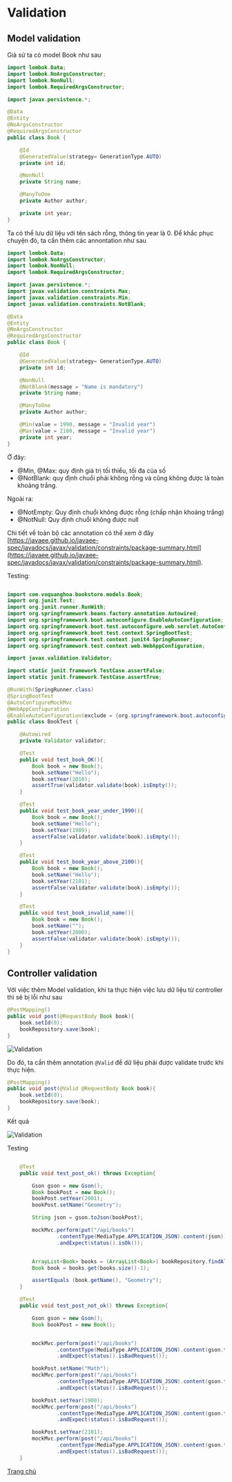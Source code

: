 # Validation

## Model validation

Giả sử ta có model Book như sau

```java
import lombok.Data;
import lombok.NoArgsConstructor;
import lombok.NonNull;
import lombok.RequiredArgsConstructor;

import javax.persistence.*;

@Data
@Entity
@NoArgsConstructor
@RequiredArgsConstructor
public class Book {

    @Id
    @GeneratedValue(strategy= GenerationType.AUTO)
    private int id;

    @NonNull
    private String name;

    @ManyToOne
    private Author author;

    private int year;
}
```

Ta có thể lưu dữ liệu với tên sách rỗng, thông tin year là 0. Để khắc phục chuyện đó, ta cần thêm các annontation như sau

```java
import lombok.Data;
import lombok.NoArgsConstructor;
import lombok.NonNull;
import lombok.RequiredArgsConstructor;

import javax.persistence.*;
import javax.validation.constraints.Max;
import javax.validation.constraints.Min;
import javax.validation.constraints.NotBlank;

@Data
@Entity
@NoArgsConstructor
@RequiredArgsConstructor
public class Book {

    @Id
    @GeneratedValue(strategy= GenerationType.AUTO)
    private int id;

    @NonNull
    @NotBlank(message = "Name is mandatory")
    private String name;

    @ManyToOne
    private Author author;

    @Min(value = 1990, message = "Invalid year")
    @Max(value = 2100, message = "Invalid year")
    private int year;
}
```

Ở đây:

- @Min, @Max: quy định giá trị tối thiểu, tối đa của số
- @NotBlank: quy định chuổi phải không rỗng và cũng không được là toàn khoảng trắng.

Ngoài ra:

- @NotEmpty: Quy định chuổi không được rỗng (chấp nhận khoảng trắng)
- @NotNull: Quy định chuổi không được null

Chi tiết về toàn bộ các annotation có thể xem ở đây [https://javaee.github.io/javaee-spec/javadocs/javax/validation/constraints/package-summary.html](https://javaee.github.io/javaee-spec/javadocs/javax/validation/constraints/package-summary.html).

Testing:

```java

import com.voquanghoa.bookstore.models.Book;
import org.junit.Test;
import org.junit.runner.RunWith;
import org.springframework.beans.factory.annotation.Autowired;
import org.springframework.boot.autoconfigure.EnableAutoConfiguration;
import org.springframework.boot.test.autoconfigure.web.servlet.AutoConfigureMockMvc;
import org.springframework.boot.test.context.SpringBootTest;
import org.springframework.test.context.junit4.SpringRunner;
import org.springframework.test.context.web.WebAppConfiguration;

import javax.validation.Validator;

import static junit.framework.TestCase.assertFalse;
import static junit.framework.TestCase.assertTrue;

@RunWith(SpringRunner.class)
@SpringBootTest
@AutoConfigureMockMvc
@WebAppConfiguration
@EnableAutoConfiguration(exclude = {org.springframework.boot.autoconfigure.gson.GsonAutoConfiguration.class})
public class BookTest {

    @Autowired
    private Validator validator;

    @Test
    public void test_book_OK(){
        Book book = new Book();
        book.setName("Hello");
        book.setYear(2010);
        assertTrue(validator.validate(book).isEmpty());
    }

    @Test
    public void test_book_year_under_1990(){
        Book book = new Book();
        book.setName("Hello");
        book.setYear(1989);
        assertFalse(validator.validate(book).isEmpty());
    }

    @Test
    public void test_book_year_above_2100(){
        Book book = new Book();
        book.setName("Hello");
        book.setYear(2101);
        assertFalse(validator.validate(book).isEmpty());
    }

    @Test
    public void test_book_invalid_name(){
        Book book = new Book();
        book.setName("");
        book.setYear(2000);
        assertFalse(validator.validate(book).isEmpty());
    }
}
```

## Controller validation

Với việc thêm Model validation, khi ta thực hiện việc lưu dữ liệu từ controller thì sẽ bị lỗi như sau

```java
@PostMapping()
public void post(@RequestBody Book book){
    book.setId(0);
    bookRepository.save(book);
}
```

![Validation](Images/Validation-1.png)

Do đó, ta cần thêm annotation `@Valid` để dữ liệu phải được validate trước khi thực hiện.

```java
@PostMapping()
public void post(@Valid @RequestBody Book book){
    book.setId(0);
    bookRepository.save(book);
}
```

Kết quả

![Validation](Images/Validation-2.png)

Testing

```java

    @Test
    public void test_post_ok() throws Exception{

        Gson gson = new Gson();
        Book bookPost = new Book();
        bookPost.setYear(2001);
        bookPost.setName("Geometry");

        String json = gson.toJson(bookPost);

        mockMvc.perform(put("/api/books")
                .contentType(MediaType.APPLICATION_JSON).content(json))
                .andExpect(status().isOk());


        ArrayList<Book> books = (ArrayList<Book>) bookRepository.findAll();
        Book book = books.get(books.size()-1);

        assertEquals (book.getName(), "Geometry");
    }

    @Test
    public void test_post_not_ok() throws Exception{

        Gson gson = new Gson();
        Book bookPost = new Book();


        mockMvc.perform(post("/api/books")
                .contentType(MediaType.APPLICATION_JSON).content(gson.toJson(bookPost)))
                .andExpect(status().isBadRequest());

        bookPost.setName("Math");
        mockMvc.perform(post("/api/books")
                .contentType(MediaType.APPLICATION_JSON).content(gson.toJson(bookPost)))
                .andExpect(status().isBadRequest());

        bookPost.setYear(1900);
        mockMvc.perform(post("/api/books")
                .contentType(MediaType.APPLICATION_JSON).content(gson.toJson(bookPost)))
                .andExpect(status().isBadRequest());

        bookPost.setYear(2101);
        mockMvc.perform(post("/api/books")
                .contentType(MediaType.APPLICATION_JSON).content(gson.toJson(bookPost)))
                .andExpect(status().isBadRequest());
    }
```

[Trang chủ](https://voquanghoa.github.io/Spring-Tutorial/)

